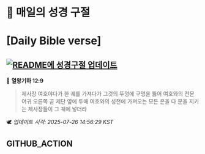 # 🙏 매일의 성경 구절
# [Daily Bible verse]
## [![README에 성경구절 업데이트](https://github.com/DONGSUKA/first_test/actions/workflows/update-readme-bible.yml/badge.svg)](https://github.com/DONGSUKA/first_test/actions/workflows/update-readme-bible.yml)
<!-- START_BIBLE_VERSE -->
📖 **열왕기하 12:9**
> 제사장 여호야다가 한 궤를 가져다가 그것의 뚜껑에 구멍을 뚫어 여호와의 전문 어귀 오른쪽 곧 제단 옆에 두매 여호와의 성전에 가져오는 모든 은을 다 문을 지키는 제사장들이 그 궤에 넣더라

🕊️ _업데이트 시각: 2025-07-26 14:56:29 KST_
  <!-- END_BIBLE_VERSE -->
## GITHUB_ACTION
